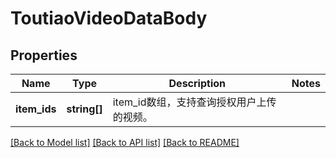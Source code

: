 # ToutiaoVideoDataBody

## Properties
Name | Type | Description | Notes
------------ | ------------- | ------------- | -------------
**item_ids** | **string[]** | item_id数组，支持查询授权用户上传的视频。 | 

[[Back to Model list]](../../README.md#documentation-for-models) [[Back to API list]](../../README.md#documentation-for-api-endpoints) [[Back to README]](../../README.md)

